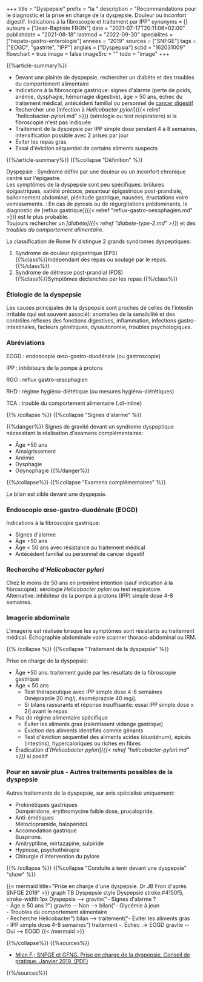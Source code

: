 +++
title = "Dyspepsie"
prefix = "la "
description = "Recommandations pour le diagnostic et la prise en charge de la dyspepsie. Douleur ou inconfort digestif. Indications à la fibroscopie et traitement par IPP"
synonyms = []
auteurs = ["Jean-Baptiste FRON"]
date = "2021-07-17T20:11:06+02:00"
publishdate = "2021-08-18"
lastmod = "2022-09-30"
specialites = ["hepato-gastro-enterologie"]
annees = "2019"
sources = ["SNFGE"]
tags = ["EOGD", "gastrite", "IPP"]
anglais = ["Dyspepsia"]
sctid = "162031009"
flowchart = true
image = false
imageSrc = ""
todo = "image"
+++

{{%article-summary%}}

- Devant une plainte de dyspepsie, rechercher un diabète et des troubles du comportement alimentaire
- Indications à la fibroscopie gastrique: signes d'alarme (perte de poids, anémie, dysphagie, hémorragie digestive), âge > 50 ans, échec du traitement médical, antécédent familial ou personnel de [cancer digestif](/tags/cancer/)
- Rechercher une [infection à *Helicobacter pylori*]({{< relref "helicobacter-pylori.md" >}}) (sérologie ou test respiratoire) si la fibroscopie n'est pas indiquée
- Traitement de la dyspepsie par IPP simple dose pendant 4 à 8 semaines, intensification possible avec 2 prises par jour
- Éviter les repas gras
- Essai d'éviction séquentiel de certains aliments suspects

{{%/article-summary%}}
{{%collapse "Définition" %}}

Dyspepsie
: Syndrome défini par une douleur ou un inconfort chronique centré sur l'épigastre.  
Les symptômes de la dyspepsie sont peu spécifiques: brûlures épigastriques, satiété précoce, pesanteur épigastrique post-prandiale, ballonnement abdominal, plénitude gastrique, nausées, éructations voire vomissements.
: En cas de pyrosis ou de régurgitations prédominants, le diagnostic de [reflux gastrique]({{< relref "reflux-gastro-oesophagien.md" >}}) est le plus probable.  
Toujours rechercher un *[diabète]({{< relref "diabete-type-2.md" >}})* et des *troubles du comportement alimentaire*.

La classification de Rome IV distingue 2 grands syndromes dyspeptiques:

1. Syndrome de douleur épigastrique (EPS)  
{{%class%}}Indépendant des repas ou soulagé par le repas.{{%/class%}}
1. Syndrome de détresse post-prandial (PDS)  
{{%class%}}Symptômes déclenchés par les repas.{{%/class%}}

### Étiologie de la dyspepsie

Les causes principales de la dyspepsie sont proches de celles de l'intestin irritable (qui est souvent associé): anomalies de la sensibilité et des contrôles réflexes des fonctions digestives, inflammation, infections gastro-intestinales, facteurs génétiques, dysautonomie, troubles psychologiques.

### Abréviations

EOGD
: endoscopie œso-gastro-duodénale (ou gastroscopie)

IPP
: inhibiteurs de la pompe à protons

RGO
: reflux gastro-œsophagien

RHD
: régime hygiéno-diététique (ou mesures hygiéno-diététiques)

TCA
: trouble du comportement alimentaire
{.dl-inline}

{{% /collapse %}}
{{%collapse "Signes d'alarme" %}}

{{%danger%}}
Signes de gravité devant un syndrome dyspeptique nécessitant la réalisation d'examens complémentaires:

- Âge +50 ans
- Amaigrissement
- Anémie
- Dysphagie
- Odynophagie
{{%/danger%}}

{{%/collapse%}}
{{%collapse "Examens complémentaires" %}}

Le bilan est ciblé devant une dyspepsie.

### Endoscopie œso-gastro-duodénale (EOGD)

Indications à la fibroscopie gastrique:

- Signes d'alarme
- Âge +50 ans
- Âge < 50 ans avec résistance au traitement médical
- Antécédent familial ou personnel de cancer digestif

### Recherche d'*Helicobacter pylori*

Chez le moins de 50 ans en première intention (sauf indication à la fibroscopie): sérologie *Helicobacter pylori* ou test respiratoire.  
Alternative: inhibiteur de la pompe à protons (IPP) simple dose 4-8 semaines.

### Imagerie abdominale

L'imagerie est réalisée lorsque les symptômes sont résistants au traitement médical.
Échographie abdominale voire scanner thoraco-abdominal ou IRM.

{{% /collapse %}}
{{%collapse "Traitement de la dyspepsie" %}}

Prise en charge de la dyspepsie:

- Âge +50 ans: traitement guidé par les résultats de la fibroscopie gastrique
- Âge < 50 ans
  - Test thérapeutique avec IPP simple dose 4-8 semaines  
    Oméprazole 20 mg/j, ésoméprazole 40 mg/j.
  - Si bilans rassurants et réponse insuffisante: essai IPP simple dose x 2/j avant le repas
- Pas de régime alimentaire spécifique
  - Éviter les aliments gras (ralentissent vidange gastrique)
  - Éviction des aliments identifiés comme gênants
  - Test d'éviction séquentiel des aliments acides (duodénum), épicés (intestins), hypercaloriques ou riches en fibres
- Éradication d'*[Helicobacter pylori]({{< relref "helicobacter-pylori.md" >}})* si positif

### Pour en savoir plus - Autres traitements possibles de la dyspepsie

Autres traitements de la dyspepsie, sur avis spécialisé uniquement:

- Prokinétiques gastriques  
  Dompéridone, érythromycine faible dose, prucalopride.
- Anti-émétiques  
  Métoclopramide, halopéridol.
- Accomodation gastrique  
  Buspirone.
- Amitryptiline, mirtazapine, sulpiride
- Hypnose, psychothérapie
- Chirurgie d'intervention du pylore

{{% /collapse %}}
{{%collapse "Conduite à tenir devant une dyspepsie" "show" %}}

{{< mermaid title="Prise en charge d'une dyspepsie. Dr JB Fron d'après SNFGE 2019" >}}
graph TB
Dyspepsie
style Dyspepsie stroke:#4150f5, stroke-width:1px
  Dyspepsie --> gravite("- Signes d'alarme ?<br>- Âge ≥ 50 ans ?")
    gravite -- Non --> bilan("- Glycémie à jeun<br>- Troubles du comportement alimentaire<br>- Recherche Helicobacter")
      bilan --> traitement("- Éviter les aliments gras<br>- IPP simple dose 4-8 semaines")
        traitement -. Échec .-> EOGD
    gravite -- Oui --> EOGD
{{< /mermaid >}}

{{%/collapse%}}
{{%sources%}}

- [Mion F.; SNFGE et GFNG. Prise en charge de la dyspepsie. Conseil de pratique. Janvier 2019. (PDF)](https://www.snfge.org/sites/default/files/recommandations/dyspepsie_2019.pdf)

{{%/sources%}}
